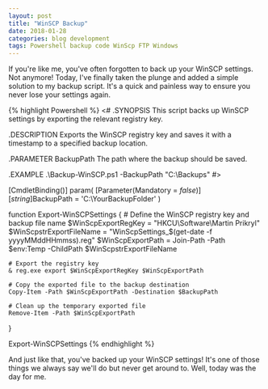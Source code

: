 ```yaml
---
layout: post
title: "WinSCP Backup"
date: 2018-01-28
categories: blog development
tags: Powershell backup code WinScp FTP Windows
---
```

If you're like me, you've often forgotten to back up your WinSCP settings. Not anymore! Today, I've finally taken the plunge and added a simple solution to my backup script. It's a quick and painless way to ensure you never lose your settings again.

{% highlight Powershell %}
<#
.SYNOPSIS
This script backs up WinSCP settings by exporting the relevant registry key.

.DESCRIPTION
Exports the WinSCP registry key and saves it with a timestamp to a specified backup location.

.PARAMETER BackupPath
The path where the backup should be saved.

.EXAMPLE
.\Backup-WinSCP.ps1 -BackupPath "C:\Backups"
#>

[CmdletBinding()]
param(
    [Parameter(Mandatory = $false)]
    [string]$BackupPath = 'C:\YourBackupFolder'
)

function Export-WinSCPSettings {
    # Define the WinSCP registry key and backup file name
    $WinScpExportRegKey = "HKCU\Software\Martin Prikryl"
    $WinScpstrExportFileName = "WinScpSettings_$(get-date -f yyyyMMddHHmmss).reg"
    $WinScpExportPath = Join-Path -Path $env:Temp -ChildPath $WinScpstrExportFileName

    # Export the registry key
    & reg.exe export $WinScpExportRegKey $WinScpExportPath

    # Copy the exported file to the backup destination
    Copy-Item -Path $WinScpExportPath -Destination $BackupPath

    # Clean up the temporary exported file
    Remove-Item -Path $WinScpExportPath
}

Export-WinSCPSettings
{% endhighlight %}

And just like that, you've backed up your WinSCP settings! It's one of those things we always say we'll do but never get around to. Well, today was the day for me.